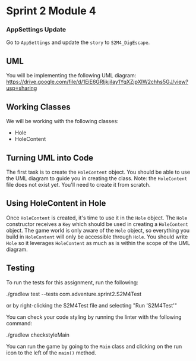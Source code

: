 # Sprint 2 Module 4

### AppSettings Update
Go to `AppSettings` and update the `story` to `S2M4_DigEscape`.

## UML
You will be implementing the following UML diagram: https://drive.google.com/file/d/1EiE6GRljkjiIay1YqXZjpXIW2chhs5GJ/view?usp=sharing

## Working Classes
We will be working with the following classes:
- Hole
- HoleContent

## Turning UML into Code
The first task is to create the `HoleContent` object. You should be able to use the UML diagram to guide you in creating the class. Note: the `HoleContent` file does not exist yet. You'll need to create it from scratch.

## Using HoleContent in Hole
Once `HoleContent` is created, it's time to use it in the `Hole` object. The `Hole` constructor receives a `Key` which should be used in creating a `HoleContent` object. The game world is only aware of the `Hole` object, so everything you build in `HoleContent` will only be accessible through `Hole`. You should write `Hole` so it leverages `HoleContent` as much as is within the scope of the UML diagram.

## Testing
To run the tests for this assignment, run the following:

./gradlew test --tests com.adventure.sprint2.S2M4Test

or by right-clicking the S2M4Test file and selecting "Run 'S2M4Test'"

You can check your code styling by running the linter with the following command:

./gradlew checkstyleMain

You can run the game by going to the `Main` class and clicking on the run icon to the left of the `main()` method.
